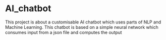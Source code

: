 # AI_chatbot
This project is about a customisable AI chatbot which uses parts of NLP and Machine Learning.  This chatbot is based on a simple neural network which consumes input from a json file and computes the output
